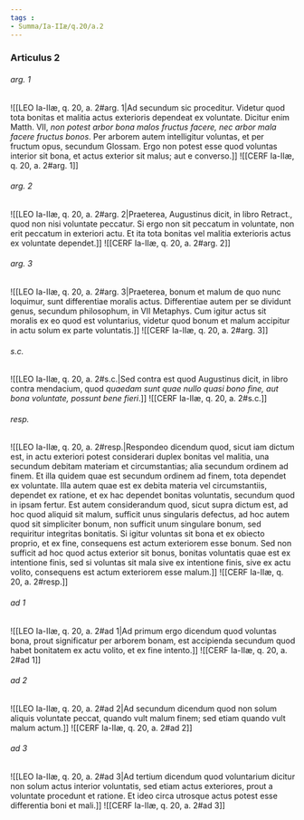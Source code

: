 ```yaml
---
tags : 
- Summa/Ia-IIæ/q.20/a.2
---
```


### Articulus 2

###### arg. 1
![[LEO Ia-IIæ, q. 20, a. 2#arg. 1|Ad secundum sic proceditur. Videtur quod tota bonitas et malitia actus exterioris dependeat ex voluntate. Dicitur enim Matth. VII, *non potest arbor bona malos fructus facere, nec arbor mala facere fructus bonos*. Per arborem autem intelligitur voluntas, et per fructum opus, secundum Glossam. Ergo non potest esse quod voluntas interior sit bona, et actus exterior sit malus; aut e converso.]]
![[CERF Ia-IIæ, q. 20, a. 2#arg. 1]]

###### arg. 2
![[LEO Ia-IIæ, q. 20, a. 2#arg. 2|Praeterea, Augustinus dicit, in libro Retract., quod non nisi voluntate peccatur. Si ergo non sit peccatum in voluntate, non erit peccatum in exteriori actu. Et ita tota bonitas vel malitia exterioris actus ex voluntate dependet.]]
![[CERF Ia-IIæ, q. 20, a. 2#arg. 2]]

###### arg. 3
![[LEO Ia-IIæ, q. 20, a. 2#arg. 3|Praeterea, bonum et malum de quo nunc loquimur, sunt differentiae moralis actus. Differentiae autem per se dividunt genus, secundum philosophum, in VII Metaphys. Cum igitur actus sit moralis ex eo quod est voluntarius, videtur quod bonum et malum accipitur in actu solum ex parte voluntatis.]]
![[CERF Ia-IIæ, q. 20, a. 2#arg. 3]]

###### s.c.
![[LEO Ia-IIæ, q. 20, a. 2#s.c.|Sed contra est quod Augustinus dicit, in libro contra mendacium, quod *quaedam sunt quae nullo quasi bono fine, aut bona voluntate, possunt bene fieri*.]]
![[CERF Ia-IIæ, q. 20, a. 2#s.c.]]

###### resp.
![[LEO Ia-IIæ, q. 20, a. 2#resp.|Respondeo dicendum quod, sicut iam dictum est, in actu exteriori potest considerari duplex bonitas vel malitia, una secundum debitam materiam et circumstantias; alia secundum ordinem ad finem. Et illa quidem quae est secundum ordinem ad finem, tota dependet ex voluntate. Illa autem quae est ex debita materia vel circumstantiis, dependet ex ratione, et ex hac dependet bonitas voluntatis, secundum quod in ipsam fertur. Est autem considerandum quod, sicut supra dictum est, ad hoc quod aliquid sit malum, sufficit unus singularis defectus, ad hoc autem quod sit simpliciter bonum, non sufficit unum singulare bonum, sed requiritur integritas bonitatis. Si igitur voluntas sit bona et ex obiecto proprio, et ex fine, consequens est actum exteriorem esse bonum. Sed non sufficit ad hoc quod actus exterior sit bonus, bonitas voluntatis quae est ex intentione finis, sed si voluntas sit mala sive ex intentione finis, sive ex actu volito, consequens est actum exteriorem esse malum.]]
![[CERF Ia-IIæ, q. 20, a. 2#resp.]]

###### ad 1
![[LEO Ia-IIæ, q. 20, a. 2#ad 1|Ad primum ergo dicendum quod voluntas bona, prout significatur per arborem bonam, est accipienda secundum quod habet bonitatem ex actu volito, et ex fine intento.]]
![[CERF Ia-IIæ, q. 20, a. 2#ad 1]]

###### ad 2
![[LEO Ia-IIæ, q. 20, a. 2#ad 2|Ad secundum dicendum quod non solum aliquis voluntate peccat, quando vult malum finem; sed etiam quando vult malum actum.]]
![[CERF Ia-IIæ, q. 20, a. 2#ad 2]]

###### ad 3
![[LEO Ia-IIæ, q. 20, a. 2#ad 3|Ad tertium dicendum quod voluntarium dicitur non solum actus interior voluntatis, sed etiam actus exteriores, prout a voluntate procedunt et ratione. Et ideo circa utrosque actus potest esse differentia boni et mali.]]
![[CERF Ia-IIæ, q. 20, a. 2#ad 3]]

